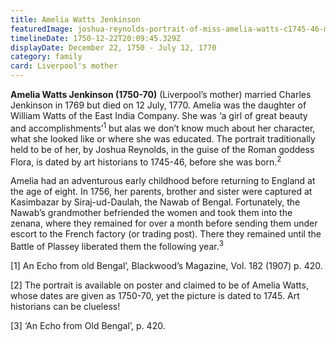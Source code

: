 ```yaml
---
title: Amelia Watts Jenkinson
featuredImage: joshua-reynolds-portrait-of-miss-amelia-watts-c1745-46-meisterdrucke-163564-1-.jpg
timelineDate: 1750-12-22T20:09:45.329Z
displayDate: December 22, 1750 - July 12, 1770
category: family
card: Liverpool's mother
---
```

**Amelia Watts Jenkinson (1750-70)** (Liverpool’s mother) married Charles Jenkinson in 1769 but died on 12 July, 1770. Amelia was the daughter of William Watts of the East India Company. She was ‘a girl of great beauty and accomplishments’<sup>1</sup>  but alas we don’t know much about her character, what she looked like or where she was educated. The portrait traditionally held to be of her, by Joshua Reynolds, in the guise of the Roman goddess Flora, is dated by art historians to 1745-46, before she was born.<sup>2</sup> 

Amelia had an adventurous early childhood before returning to England at the age of eight. In 1756, her parents, brother and sister were captured at Kasimbazar by Siraj-ud-Daulah, the Nawab of Bengal. Fortunately, the Nawab’s grandmother befriended the women and took them into the zenana, where they remained for over a month before sending them under escort to the French factory (or trading post). There they remained until the Battle of Plassey liberated them the following year.<sup>3</sup>

\[1] An Echo from old Bengal’, Blackwood’s Magazine, Vol. 182 (1907) p. 420.

\[2] The portrait is available on poster and claimed to be of Amelia Watts, whose dates are given as 1750-70, yet the picture is dated to 1745. Art historians can be clueless!

\[3] ‘An Echo from Old Bengal’, p. 420.
